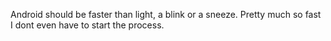 Android should be faster than light, a blink or a sneeze. Pretty much so fast I dont even have to start the process.